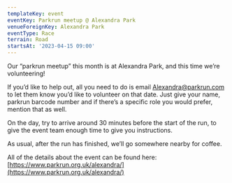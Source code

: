```yaml
---
templateKey: event
eventKey: Parkrun meetup @ Alexandra Park
venueForeignKey: Alexandra Park
eventType: Race
terrain: Road
startsAt: '2023-04-15 09:00'
---
```

Our “parkrun meetup” this month is at Alexandra Park, and this time we’re volunteering!

If you’d like to help out, all you need to do is email Alexandra@parkrun.com to let them know you’d like to volunteer on that date. Just give your name, parkrun barcode number and if there’s a specific role you would prefer, mention that as well.

On the day, try to arrive around 30 minutes before the start of the run, to give the event team enough time to give you instructions.

As usual, after the run has finished, we’ll go somewhere nearby for coffee.

All of the details about the event can be found here: [https://www.parkrun.org.uk/alexandra/](https://www.parkrun.org.uk/alexandra/)